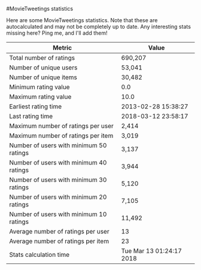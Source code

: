 #MovieTweetings statistics

Here are some MovieTweetings statistics. Note that these are autocalculated and may not be completely up to date. Any interesting stats missing here? Ping me, and I'll add them!

Metric | Value
--- | ---
Total number of ratings                 | 690,207
Number of unique users                  | 53,041
Number of unique items                  | 30,482
Minimum rating value                    | 0.0
Maximum rating value                    | 10.0
Earliest rating time                    | 2013-02-28 15:38:27
Last rating time                        | 2018-03-12 23:58:17
Maximum number of ratings per user      | 2,414
Maximum number of ratings per item      | 3,019
Number of users with minimum 50 ratings | 3,137
Number of users with minimum 40 ratings | 3,944
Number of users with minimum 30 ratings | 5,120
Number of users with minimum 20 ratings | 7,105
Number of users with minimum 10 ratings | 11,492
Average number of ratings per user      | 13
Average number of ratings per item      | 23
Stats calculation time                  | Tue Mar 13 01:24:17 2018

